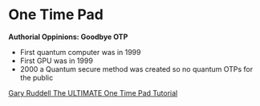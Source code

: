 # One Time Pad

**Authorial Oppinions: Goodbye OTP**
- First quantum computer was in 1999
- First GPU was in 1999
- 2000 a Quantum secure method was created so no quantum OTPs for the public 



[Gary Ruddell The ULTIMATE One Time Pad Tutorial](https://www.youtube.com/watch?v=rCeWtQERizA)